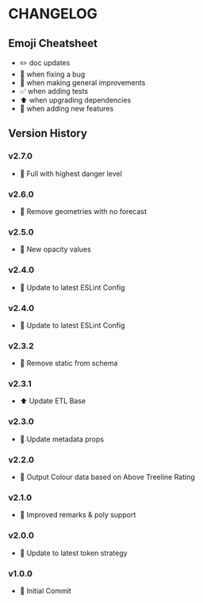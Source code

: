 # CHANGELOG

## Emoji Cheatsheet
- :pencil2: doc updates
- :bug: when fixing a bug
- :rocket: when making general improvements
- :white_check_mark: when adding tests
- :arrow_up: when upgrading dependencies
- :tada: when adding new features

## Version History

### v2.7.0

- :tada: Full with highest danger level

### v2.6.0

- :rocket: Remove geometries with no forecast

### v2.5.0

- :rocket: New opacity values

### v2.4.0

- :rocket: Update to latest ESLint Config

### v2.4.0

- :rocket: Update to latest ESLint Config

### v2.3.2

- :bug: Remove static from schema

### v2.3.1

- :arrow_up: Update ETL Base

### v2.3.0

- :rocket: Update metadata props

### v2.2.0

- :rocket: Output Colour data based on Above Treeline Rating

### v2.1.0

- :rocket: Improved remarks & poly support

### v2.0.0

- :rocket: Update to latest token strategy

### v1.0.0

- :tada: Initial Commit
